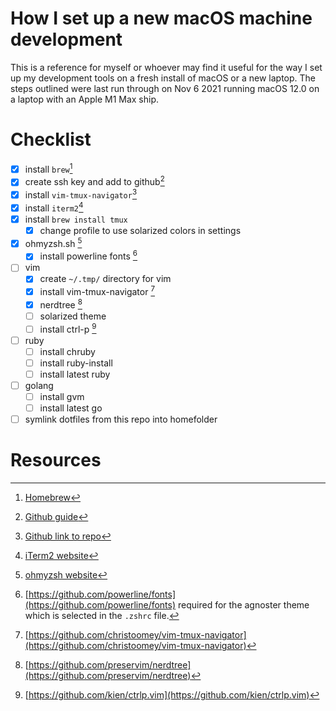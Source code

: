 # How I set up a new macOS machine development
 
This is a reference for myself or whoever may find it useful for the way I set up my development tools on a fresh install of macOS or a new laptop. The steps outlined were last run through on Nov 6 2021 running macOS 12.0 on a laptop with an Apple M1 Max ship.

# Checklist
- [x] install `brew`[^1]
- [x] create ssh key and add to github[^2]
- [x] install `vim-tmux-navigator`[^3]
- [x] install `iterm2`[^4]
- [x] install `brew install tmux`
  - [x] change profile to use solarized colors in settings
- [x] ohmyzsh.sh [^5]
    - [x] install powerline fonts [^6]
- [ ] vim
  - [x] create `~/.tmp/` directory for vim
  - [x] install vim-tmux-navigator [^8]
  - [x] nerdtree [^9]
  - [ ] solarized theme
  - [ ] install ctrl-p [^10]
- [ ] ruby
  - [ ] install chruby
  - [ ] install ruby-install
  - [ ] install latest ruby
- [ ] golang
    - [ ] install gvm
    - [ ] install latest go
- [ ] symlink dotfiles from this repo into homefolder

# Resources
[^1]: [Homebrew](https://brew.sh)
[^2]: [Github guide](https://docs.github.com/en/authentication/connecting-to-github-with-ssh/generating-a-new-ssh-key-and-adding-it-to-the-ssh-agent)
[^3]: [Github link to repo](https://github.com/christoomey/vim-tmux-navigator)
[^4]: [iTerm2 website](https://iterm2.com)
[^5]: [ohmyzsh website](https://ohmyz.sh)
[^6]: [https://github.com/powerline/fonts](https://github.com/powerline/fonts) required for the agnoster theme which is selected in the `.zshrc` file.
[^7]: [https://github.com/ctrlpvim/ctrlp.vim](https://github.com/ctrlpvim/ctrlp.vim)
[^8]: [https://github.com/christoomey/vim-tmux-navigator](https://github.com/christoomey/vim-tmux-navigator)
[^9]: [https://github.com/preservim/nerdtree](https://github.com/preservim/nerdtree)
[^10]: [https://github.com/kien/ctrlp.vim](https://github.com/kien/ctrlp.vim)
